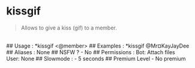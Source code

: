 # kissgif

> Allows to give a kiss (gif) to a member.

<br>
## Usage :
*kissgif <@member>
## Examples :
*kissgif @Mr¤KayJayDee
## Aliases :
None
## NSFW ?
- No
## Permissions :
Bot: Attach files
<br>
User: None
## Slowmode :
- 5 seconds
## Premium Level
- No premium